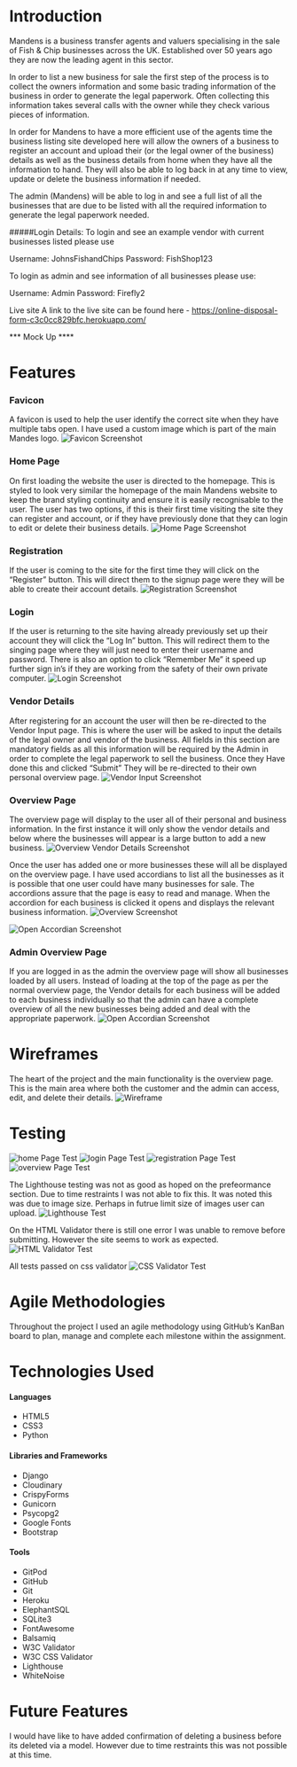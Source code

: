 
# Introduction
Mandens is a business transfer agents and valuers specialising in the sale of Fish & Chip businesses across the UK.  Established over 50 years ago they are now the leading agent in this sector. 

In order to list a new business for sale the first step of the process is to collect the owners information and some basic trading information of the business in order to generate the legal paperwork. Often collecting this information takes several calls with the owner while they check various pieces of information. 

In order for Mandens to have a more efficient use of the agents time the business listing site developed here will allow the owners of a business to register an account and upload their (or the legal owner of the business) details as well as the business details from home when they have all the information to hand. They will also be able to log back in at any time to view, update or delete the business information if needed. 

The admin (Mandens) will be able to log in and see a full list of all the businesses that are due to be listed with all the required information to generate the legal paperwork needed. 


#####Login Details:
To login and see an example vendor with current businesses listed please use

Username: JohnsFishandChips
Password: FishShop123

To login as admin and see information of all businesses please use:

Username: Admin
Password: Firefly2


Live site
A link to the live site can be found here - https://online-disposal-form-c3c0cc829bfc.herokuapp.com/


*** Mock Up ****



# Features

### Favicon
A favicon is used to help the user identify the correct site when they have multiple tabs open. I have used a custom image which is part of the main Mandes logo. 
![Favicon Screenshot](/docs/readme-images/favicon.png)




### Home Page
On first loading the website the user is directed to the homepage. This is styled to look very similar the homepage of the main Mandens website to keep the brand styling continuity and ensure it is easily recognisable to the user. The user has two options, if this is their first time visiting the site they can register and account, or if they have previously done that they can login to edit or delete their business details. 
![Home Page Screenshot](/docs/readme-images/home.png)


### Registration
If the user is coming to the site for the first time they will click on the “Register” button. This will direct them to the signup page were they will be able to create their account details. 
![Registration Screenshot](/docs/readme-images/registration.png)

### Login
If the user is returning to the site having already previously set up their account they will click the “Log In” button. This will redirect them to the singing page where they will just need to enter their username and password. There is also an option to click “Remember Me” it speed up further sign in’s if they are working from the safety of their own private computer. 
![Login Screenshot](/docs/readme-images/login.png)

### Vendor Details
After registering for an account the user will then be re-directed to the Vendor Input page. This is where the user will be asked to input the details of the legal owner and vendor of the business. All fields in this section are mandatory fields as all this information will be required by the Admin in order to complete the legal paperwork to sell the business. Once they Have done this and clicked “Submit” They will be re-directed to their own personal overview page. 
![Vendor Input Screenshot](/docs/readme-images/vendor-input.png)

### Overview Page
The overview page will display to the user all of their personal and business information. In the first instance it will only show the vendor details and below where the businesses will appear is a large button to add a new business. 
![Overview Vendor Details Screenshot](/docs/readme-images/overview-vendor-details.png)

Once the user has added one or more businesses these will all be displayed on the overview page. I have used accordians to list all the businesses as it is possible that one user could have many businesses for sale. The accordions assure that the page is easy to read and manage. When the accordion for each business is clicked it opens and displays the relevant business information. 
![Overview Screenshot](/docs/readme-images/overview.png)

![Open Accordian Screenshot](/docs/readme-images/open-business.png)

### Admin Overview Page
If you are logged in as the admin the overview page will show all businesses loaded by all users. Instead of loading at the top of the page as per the normal overview page, the Vendor details for each business will be added to each business individually so that the admin can have a complete overview of all the new businesses being added and deal with the appropriate paperwork. 
![Open Accordian Screenshot](/docs/readme-images/admin-overview.png)


# Wireframes
The heart of the project and the main functionality is the overview page. This is the main area where both the customer and the admin can access, edit, and delete their details.
![Wireframe](/docs/readme-images/main-design.png) 


# Testing
![home Page Test](/docs/readme-images/home-page-test.png) 
![login Page Test](/docs/readme-images/login-page-test.png)
![registration Page Test](/docs/readme-images/registration-page-test.png)
![overview Page Test](/docs/readme-images/overview-page-test.png)

The Lighthouse testing was not as good as hoped on the prefeormance section. Due to time restraints I was not able to fix this. It was noted this was due to image size. Perhaps in futrue limit size of images user can upload. 
![Lighthouse Test](/docs/readme-images/lighthouse-test.png)


On the HTML Validator there is still one error I was unable to remove before submitting. However the site seems to work as expected. 
![HTML Validator Test](/docs/readme-images/html-validator.png)

All tests passed on css validator
![CSS Validator Test](/docs/readme-images/css-validator.png)


# Agile Methodologies
Throughout the project I used an agile methodology using GitHub’s KanBan board to plan, manage and complete each milestone within the assignment. 


# Technologies Used
#### Languages
* HTML5
* CSS3
* Python 


#### Libraries and Frameworks
* Django
* Cloudinary
* CrispyForms
* Gunicorn
* Psycopg2
* Google Fonts
* Bootstrap


#### Tools
* GitPod
* GitHub
* Git
* Heroku
* ElephantSQL
* SQLite3
* FontAwesome
* Balsamiq
* W3C Validator
* W3C CSS Validator
* Lighthouse
* WhiteNoise


# Future Features

I would have like to have added confirmation of deleting a business before its deleted via a model. However due to time restraints this was not possible at this time. 






